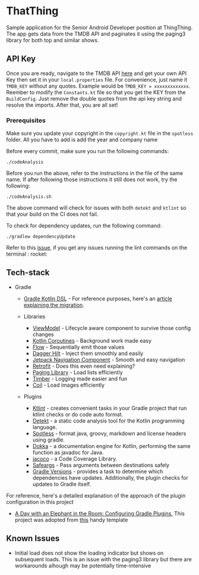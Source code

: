 # ThatThing

Sample application for the Senior Android Developer position at ThingThing. The app gets data from the TMDB API and paginates it using the
paging3 library for both top and similar shows.

## API Key

Once you are ready, navigate to the TMDB API [here](https://developers.themoviedb.org/3/getting-started/authentication) and get your own API
Key then set it in your `local.properties` file. For convenience, just name it `TMDB_KEY` without any quotes. Example would be
`TMDB_KEY = xxxxxxxxxxxxx`. Reember to modify the `Constants.kt` file so that you get the KEY from the `BuildConfig`. Just remove the double
quotes from the api key string and resolve the imports. After that, you are all set!

### Prerequisites

Make sure you update your copyright in the `copyright.kt` file in the `spotless` folder. All you have to add is add the year and company
name

Before every commit, make sure you run the following commands:

```shell script
./codeAnalysis
```

Before you run the above, refer to the instructions in the file of the same name. If after following those instructions it still does not
work, try the following:

```shell script
./codeAnalysis.sh
```

The above command will check for issues with both `detekt` and `ktlint` so that your build on the CI does not fail.

To check for dependency updates, run the following command:

```shell script
./gradlew dependencyUpdate
```

Refer to this [issue](https://github.com/gradle/gradle/issues/10248), if you get any issues running the lint commands on the terminal :
rocket:

## Tech-stack

* Gradle
    * [Gradle Kotlin DSL](https://docs.gradle.org/current/userguide/kotlin_dsl.html) - For reference purposes, here's
      an [article explaining the migration](https://medium.com/@evanschepsiror/migrating-to-kotlin-dsl-4ee0d6d5c977).
    * Libraries
        * [ViewModel](https://developer.android.com/topic/libraries/architecture/viewmodel) - Lifecycle aware component to survive those
          config changes
        * [Kotlin Coroutines](https://developer.android.com/kotlin/coroutines) - Background work made easy
        * [Flow](https://developer.android.com/kotlin/flow) - Sequentially emit those values
        * [Dagger Hilt](https://dagger.dev/hilt/) - Inject them smoothly and easily
        * [Jetpack Navigation Component](https://developer.android.com/guide/navigation) - Smooth and easy navigation
        * [Retrofit](https://square.github.io/retrofit/) - Does this even need explaining?
        * [Paging Library](https://developer.android.com/topic/libraries/architecture/paging/v3-paged-data) - Load lists efficiently
        * [Timber](https://github.com/JakeWharton/timber) - Logging made easier and fun
        * [Coil](https://github.com/coil-kt/coil) - Load images efficiently

    * Plugins
        * [Ktlint](https://github.com/JLLeitschuh/ktlint-gradle) - creates convenient tasks in your Gradle project that run ktlint checks or
          do code auto format.
        * [Detekt](https://github.com/detekt/detekt) - a static code analysis tool for the Kotlin programming language.
        * [Spotless](https://github.com/diffplug/spotless) - format java, groovy, markdown and license headers using gradle.
        * [Dokka](https://github.com/Kotlin/dokka) - a documentation engine for Kotlin, performing the same function as javadoc for Java.
        * [jacoco](https://github.com/jacoco/jacoco) - a Code Coverage Library.
        * [Safeargs](https://developer.android.com/guide/navigation/navigation-pass-data) - Pass arguments between destinations safely
        * [Gradle Versions](https://github.com/ben-manes/gradle-versions-plugin) - provides a task to determine which dependencies have
          updates. Additionally, the plugin checks for updates to Gradle itself.

For reference, here's a detailed explanation of the approach of the plugin configuration in this project

- [A Day with an Elephant in the Room: Configuring Gradle Plugins.](https://medium.com/@harunwangereka/a-day-with-an-elephant-in-the-room-configuring-gradle-plugins-3331b0be64c7)
  This project was adopted from [this](https://github.com/wangerekaharun/GradleBuildPlugins) handy template

## Known Issues

* Initial load does not show the loading indicator but shows on subsequent loads. This is an issue with the paging3 library but there are
  workarounds alhough may be potentially time-intensive
